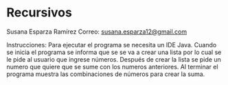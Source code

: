 # Recursivos

Susana Esparza Ramírez
 Correo: susana.esparza12@gmail.com

Instrucciones: 
Para ejecutar el programa se necesita un IDE Java.
Cuando se inicia el programa se informa que se se va a crear una lista por lo cual se le pide al usuario que ingrese números.
Después de crear la lista se pide un numero que quiere que se sume con los numeros anteriores.
Al terminar el programa muestra las combinaciones de números para crear la suma.

